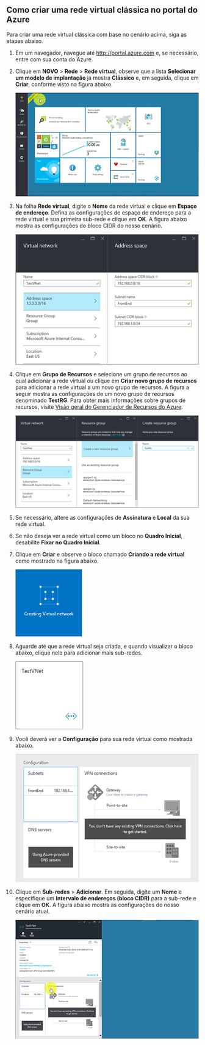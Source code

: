 ## Como criar uma rede virtual clássica no portal do Azure

Para criar uma rede virtual clássica com base no cenário acima, siga as etapas abaixo.

1. Em um navegador, navegue até http://portal.azure.com e, se necessário, entre com sua conta do Azure.
2. Clique em **NOVO** > **Rede** > **Rede virtual**, observe que a lista **Selecionar um modelo de implantação** já mostra **Clássico** e, em seguida, clique em **Criar**, conforme visto na figura abaixo.

	![Criar rede virtual no portal do Azure](./media/virtual-networks-create-vnet-classic-pportal-include/vnet-create-pportal-figure1.gif)

3. Na folha **Rede virtual**, digite o **Nome** da rede virtual e clique em **Espaço de endereço**. Defina as configurações de espaço de endereço para a rede virtual e sua primeira sub-rede e clique em **OK**. A figura abaixo mostra as configurações do bloco CIDR do nosso cenário.

	![Folha Espaço de endereço](./media/virtual-networks-create-vnet-classic-pportal-include/vnet-create-pportal-figure2.png)

4. Clique em **Grupo de Recursos** e selecione um grupo de recursos ao qual adicionar a rede virtual ou clique em **Criar novo grupo de recursos** para adicionar a rede virtual a um novo grupo de recursos. A figura a seguir mostra as configurações de um novo grupo de recursos denominado **TestRG**. Para obter mais informações sobre grupos de recursos, visite [Visão geral do Gerenciador de Recursos do Azure](../articles/virtual-network/resource-group-overview.md#resource-groups).

	![Folha Criar grupo de recursos](./media/virtual-networks-create-vnet-classic-pportal-include/vnet-create-pportal-figure3.png)

5. Se necessário, altere as configurações de **Assinatura** e **Local** da sua rede virtual.

6. Se não deseja ver a rede virtual como um bloco no **Quadro Inicial**, desabilite **Fixar no Quadro Inicial**.

7. Clique em **Criar** e observe o bloco chamado **Criando a rede virtual** como mostrado na figura abaixo.

	![Criar rede virtual no portal](./media/virtual-networks-create-vnet-classic-pportal-include/vnet-create-pportal-figure4.png)

8. Aguarde até que a rede virtual seja criada, e quando visualizar o bloco abaixo, clique nele para adicionar mais sub-redes.

	![Criar rede virtual no portal](./media/virtual-networks-create-vnet-classic-pportal-include/vnet-create-pportal-figure5.png)

9. Você deverá ver a **Configuração** para sua rede virtual como mostrada abaixo.

	![Criar rede virtual no portal](./media/virtual-networks-create-vnet-classic-pportal-include/vnet-create-pportal-figure6.png)

10. Clique em **Sub-redes** > **Adicionar**. Em seguida, digite um **Nome** e especifique um **Intervalo de endereços (bloco CIDR)** para a sub-rede e clique em **OK**. A figura abaixo mostra as configurações do nosso cenário atual.

	![Criar rede virtual no portal do Azure](./media/virtual-networks-create-vnet-classic-pportal-include/vnet-create-pportal-figure7.gif)

<!---HONumber=AcomDC_0810_2016-->